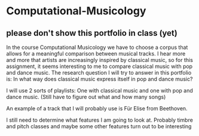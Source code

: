 # Computational-Musicology
## please don't show this portfolio in class (yet)

In the course Computational Musicology we have to choose a corpus that allows for a meaningful comparison between musical tracks. I hear more and more that artists are increasingly inspired by classical music, so for this assignment, it seems interesting to me to compare classical music with pop and dance music. The research question I will try to answer in this portfolio is: In what way does classical music express itself in pop and dance music? 

I will use 2 sorts of playlists:
One with classical music and one with pop and dance music.
(Still have to figure out what and how many songs)

An example of a track that I will probably use is Für Elise from Beethoven. 

I still need to determine what features I am going to look at. Probably timbre and pitch classes and maybe some other features turn out to be interesting
